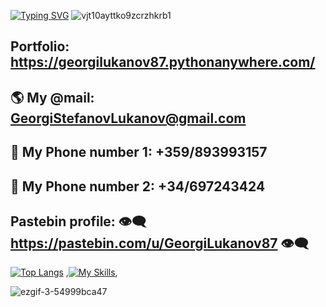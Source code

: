 [![Typing SVG](https://readme-typing-svg.demolab.com?font=Fira+Code&size=22&pause=1000&color=0C35F7&background=1BD4FF00&width=500&height=80&lines=Hello%2C+My+name+is+Jorge+St.Lukanov;%23+I+am+student+in+%F0%9F%9A%80+SoftUni+%F0%9F%9A%80;%23+I%E2%80%99m+currently+learning%F0%9F%90%8DPython%F0%9F%90%8D)](https://git.io/typing-svg)
![vjt10ayttko9zcrzhkrb1](https://user-images.githubusercontent.com/102332504/210785129-09790229-91f3-4588-8fde-d88cbd8d7b55.gif)
## Portfolio: https://georgilukanov87.pythonanywhere.com/
## 🌎 My @mail:  GeorgiStefanovLukanov@gmail.com
## 💭 My Phone number 1: +359/893993157
## 💭 My Phone number 2: +34/697243424          
## Pastebin profile: 👁️‍🗨️ https://pastebin.com/u/GeorgiLukanov87 👁️‍🗨️
[![Top Langs](https://github-readme-stats.vercel.app/api/top-langs/?username=GeorgiLukanov87&layout=compact)](https://github.com/GeorgiLukanov87/github-readme-stats) ,[![My Skills](https://skillicons.dev/icons?i=python,js,visualstudio,nodejs,html,css,postgres,django,&theme=light)](https://skillicons.dev),

![ezgif-3-54999bca47](https://user-images.githubusercontent.com/102332504/215296755-a9510c14-8ea4-40bf-89e6-ffac4837dded.gif)
